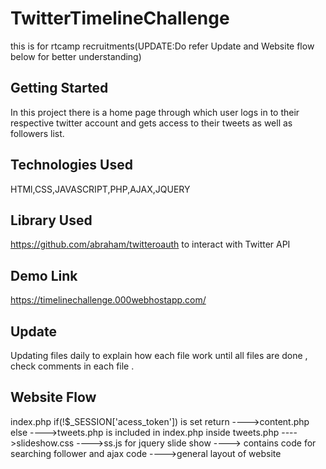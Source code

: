 # TwitterTimelineChallenge
this is for rtcamp recruitments(UPDATE:Do refer Update and Website flow below for better understanding)
## Getting Started
In this project there is a home page through which user logs in to their respective twitter account and gets access to their tweets as well as followers list.
## Technologies Used 
HTMl,CSS,JAVASCRIPT,PHP,AJAX,JQUERY
## Library Used
https://github.com/abraham/twitteroauth to interact with Twitter API
## Demo Link
https://timelinechallenge.000webhostapp.com/
## Update 
Updating files daily to explain how each file work until all files are done , check comments in each file .
## Website Flow
index.php 
   if(!$_SESSION['acess_token']) is set  return
        ---->content.php
   else 
        ---->tweets.php is included in index.php
             inside tweets.php
                   ---->slideshow.css
                   ---->ss.js for jquery slide show
                   ----><script></script> contains code for searching follower and ajax code 
                   ---->general layout of website
